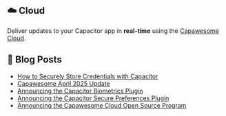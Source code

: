 <!--
# Capawesome

**Here are some ideas to get you started:**

🙋‍♀️ A short introduction - what is your organization all about?
🌈 Contribution guidelines - how can the community get involved?
👩‍💻 Useful resources - where can the community find your docs? Is there anything else the community should know?
🍿 Fun facts - what does your team eat for breakfast?
🧙 Remember, you can do mighty things with the power of [Markdown](https://docs.github.com/github/writing-on-github/getting-started-with-writing-and-formatting-on-github/basic-writing-and-formatting-syntax)
-->

## ☁️ Cloud

Deliver updates to your Capacitor app in **real-time** using the [Capawesome Cloud](https://cloud.capawesome.io/).

## 📕  Blog Posts

<!-- BLOG-POST-LIST:START -->
- [How to Securely Store Credentials with Capacitor](https://capawesome.io/blog/how-to-securely-store-credentials-with-capacitor/)
- [Capawesome April 2025 Update](https://capawesome.io/blog/2025-april-update/)
- [Announcing the Capacitor Biometrics Plugin](https://capawesome.io/blog/announcing-the-capacitor-biometrics-plugin/)
- [Announcing the Capacitor Secure Preferences Plugin](https://capawesome.io/blog/announcing-the-capacitor-secure-preferences-plugin/)
- [Announcing the Capawesome Cloud Open Source Program](https://capawesome.io/blog/capawesome-cloud-open-source-program/)
<!-- BLOG-POST-LIST:END -->
